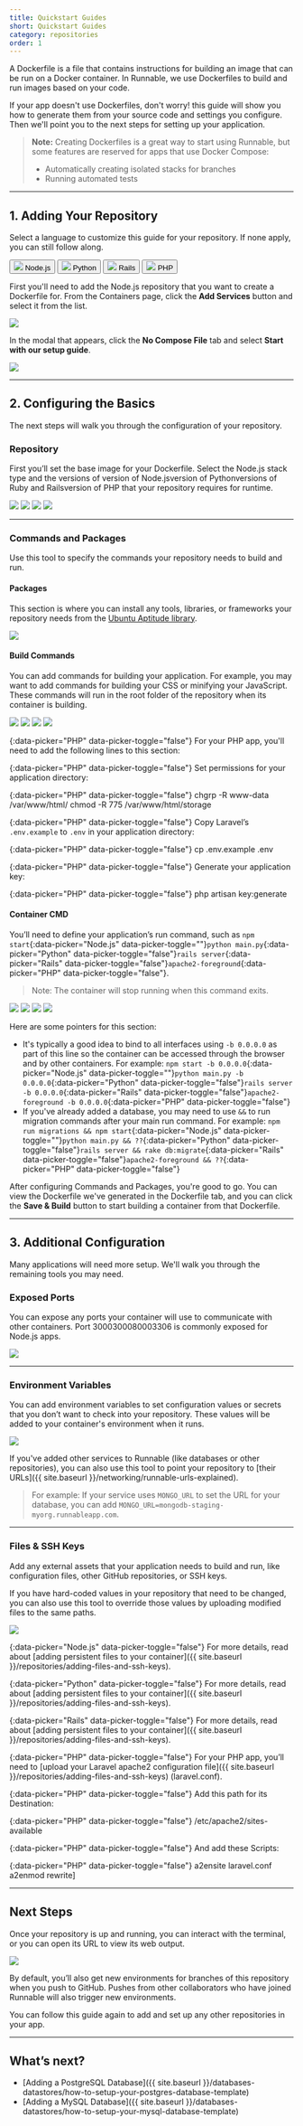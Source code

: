 ```yaml
---
title: Quickstart Guides
short: Quickstart Guides
category: repositories
order: 1
---
```


A Dockerfile is a file that contains instructions for building an image that can be run on a Docker container. In Runnable, we use Dockerfiles to build and run images based on your code.

If your app doesn't use Dockerfiles, don't worry! this guide will show you how to generate them from your source code and settings you configure. Then we'll point you to the next steps for setting up your application.

> **Note:** Creating Dockerfiles is a great way to start using Runnable, but some features are reserved for apps that use Docker Compose:
>
> - Automatically creating isolated stacks for branches
> - Running automated tests

---

## 1. Adding Your Repository

Select a language to customize this guide for your repository. If none apply, you can still follow along.

<div class="btn-group btn-group-quickstart">
  <button class="grid-block align-center justify-center btn white btn-md active" data-picker="Node.js">
    <img class="icon" src="images/logo-icon-nodejs.svg">
    Node.js
  </button>
  <button class="grid-block align-center justify-center btn white btn-md" data-picker="Python">
    <img class="icon" src="images/logo-icon-python.svg">
    Python
  </button>
  <button class="grid-block align-center justify-center btn white btn-md" data-picker="Rails">
    <img class="icon" src="images/logo-icon-rails.svg">
    Rails
  </button>
  <button class="grid-block align-center justify-center btn white btn-md" data-picker="PHP">
    <img class="icon" src="images/logo-icon-php.svg">
    PHP
  </button>
</div>

First you'll need to add the <span data-picker-text>Node.js</span> repository that you want to create a Dockerfile for. From the Containers page, click the **Add Services** button and select it from the list.

![](images/ss-add-service.png)

In the modal that appears, click the **No Compose File** tab and select **Start with our setup guide**.

![](images/ss-setup-guide.png)

---

## 2. Configuring the Basics

The next steps will walk you through the configuration of your repository.

### Repository

First you’ll set the base image for your Dockerfile. Select the <span class="strong" data-picker-text>Node.js</span> stack type and the versions of <span data-picker="Node.js" data-picker-toggle>version of Node.js</span><span data-picker="Python" data-picker-toggle="false">version of Python</span><span data-picker="Rails" data-picker-toggle="false">versions of Ruby and Rails</span><span data-picker="PHP" data-picker-toggle="false">version of PHP</span> that your repository requires for runtime.

<img src="images/ss-node-repository.png" data-picker="Node.js" data-picker-toggle>
<img src="images/ss-python-repository.png" data-picker="Python" data-picker-toggle="false">
<img src="images/ss-rails-repository.png" data-picker="Rails" data-picker-toggle="false">
<img src="images/ss-php-repository.png" data-picker="PHP" data-picker-toggle="false">

---

### Commands and Packages

Use this tool to specify the commands your repository needs to build and run.

#### Packages

This section is where you can install any tools, libraries, or frameworks your repository needs from the [Ubuntu Aptitude library](http://packages.ubuntu.com/).

![](images/ss-packages.png)

#### Build Commands

You can add commands for building your application. For example, you may want to add commands for building your CSS or minifying your JavaScript. These commands will run in the root folder of the repository when its container is building.

<img src="images/ss-node-build-commands.png" data-picker="Node.js" data-picker-toggle>
<img src="images/ss-python-build-commands.png" data-picker="Python" data-picker-toggle="false">
<img src="images/ss-rails-build-commands.png" data-picker="Rails" data-picker-toggle="false">
<img src="images/ss-php-build-commands.png" data-picker="PHP" data-picker-toggle="false">

{:data-picker="PHP" data-picker-toggle="false"}
For your PHP app, you'll need to add the following lines to this section:

{:data-picker="PHP" data-picker-toggle="false"}
Set permissions for your application directory:

{:data-picker="PHP" data-picker-toggle="false"}
    chgrp -R www-data /var/www/html/
    chmod -R 775 /var/www/html/storage

{:data-picker="PHP" data-picker-toggle="false"}
Copy Laravel’s `.env.example` to `.env` in your application directory:

{:data-picker="PHP" data-picker-toggle="false"}
    cp .env.example .env

{:data-picker="PHP" data-picker-toggle="false"}
Generate your application key:

{:data-picker="PHP" data-picker-toggle="false"}
    php artisan key:generate

#### Container CMD

You’ll need to define your application’s run command, such as `npm start`{:data-picker="Node.js" data-picker-toggle=""}`python main.py`{:data-picker="Python" data-picker-toggle="false"}`rails server`{:data-picker="Rails" data-picker-toggle="false"}`apache2-foreground`{:data-picker="PHP" data-picker-toggle="false"}.

> Note: The container will stop running when this command exits.

<img src="images/ss-node-container-cmd.png" data-picker="Node.js" data-picker-toggle>
<img src="images/ss-python-container-cmd.png" data-picker="Python" data-picker-toggle="false">
<img src="images/ss-rails-container-cmd.png" data-picker="Rails" data-picker-toggle="false">
<img src="images/ss-php-container-cmd.png" data-picker="PHP" data-picker-toggle="false">

Here are some pointers for this section:

- It's typically a good idea to bind to all interfaces using `-b 0.0.0.0` as part of this line so the container can be accessed through the browser and by other containers. For example: `npm start -b 0.0.0.0`{:data-picker="Node.js" data-picker-toggle=""}`python main.py -b 0.0.0.0`{:data-picker="Python" data-picker-toggle="false"}`rails server -b 0.0.0.0`{:data-picker="Rails" data-picker-toggle="false"}`apache2-foreground -b 0.0.0.0`{:data-picker="PHP" data-picker-toggle="false"}
- If you've already added a database, you may need to use `&&` to run migration commands after your main run command. For example: `npm run migrations && npm start`{:data-picker="Node.js" data-picker-toggle=""}`python main.py && ??`{:data-picker="Python" data-picker-toggle="false"}`rails server && rake db:migrate`{:data-picker="Rails" data-picker-toggle="false"}`apache2-foreground && ??`{:data-picker="PHP" data-picker-toggle="false"}

After configuring Commands and Packages, you're good to go. You can view the Dockerfile we've generated in the Dockerfile tab, and you can click the **Save & Build** button to start building a container from that Dockerfile.

---

## 3. Additional Configuration

Many applications will need more setup. We'll walk you through the remaining tools you may need.

### Exposed Ports

You can expose any ports your container will use to communicate with other containers. Port <span data-picker="Node.js" data-picker-toggle>3000</span><span data-picker="Python" data-picker-toggle="false">3000</span><span data-picker="Rails" data-picker-toggle="false">8000</span><span data-picker="PHP" data-picker-toggle="false">3306</span> is commonly exposed for <span data-picker-text>Node.js</span> apps.

![](images/ss-ports.png)

---

### Environment Variables

You can add environment variables to set configuration values or secrets that you don’t want to check into your repository. These values will be added to your container's environment when it runs.

![](images/ss-environment-variables.png)

If you've added other services to Runnable (like databases or other repositories), you can also use this tool to point your repository to [their URLs]({{ site.baseurl }}/networking/runnable-urls-explained).

> For example: If your service uses `MONGO_URL` to set the URL for your database, you can add `MONGO_URL=mongodb-staging-myorg.runnableapp.com`.

---

### Files & SSH Keys

Add any external assets that your application needs to build and run, like configuration files, other GitHub repositories, or SSH keys.

If you have hard-coded values in your repository that need to be changed, you can also use this tool to override those values by uploading modified files to the same paths.

![](images/ss-files-and-ssh-keys.png)

{:data-picker="Node.js" data-picker-toggle="false"}
For more details, read about [adding persistent files to your container]({{ site.baseurl }}/repositories/adding-files-and-ssh-keys).

{:data-picker="Python" data-picker-toggle="false"}
For more details, read about [adding persistent files to your container]({{ site.baseurl }}/repositories/adding-files-and-ssh-keys).

{:data-picker="Rails" data-picker-toggle="false"}
For more details, read about [adding persistent files to your container]({{ site.baseurl }}/repositories/adding-files-and-ssh-keys).

{:data-picker="PHP" data-picker-toggle="false"}
For your PHP app, you’ll need to [upload your Laravel apache2 configuration file]({{ site.baseurl }}/repositories/adding-files-and-ssh-keys) (laravel.conf).

{:data-picker="PHP" data-picker-toggle="false"}
Add this path for its Destination:

{:data-picker="PHP" data-picker-toggle="false"}
    /etc/apache2/sites-available

{:data-picker="PHP" data-picker-toggle="false"}
And add these Scripts:

{:data-picker="PHP" data-picker-toggle="false"}
    a2ensite laravel.conf
    a2enmod rewrite]

---

## Next Steps

Once your repository is up and running, you can interact with the terminal, or you can open its URL to view its web output.

![](images/ss-terminal.png)

By default, you’ll also get new environments for branches of this repository when you push to GitHub. Pushes from other collaborators who have joined Runnable will also trigger new environments.

You can follow this guide again to add and set up any other repositories in your app.

---

## What’s next?

- [Adding a PostgreSQL Database]({{ site.baseurl }}/databases-datastores/how-to-setup-your-postgres-database-template)
- [Adding a MySQL Database]({{ site.baseurl }}/databases-datastores/how-to-setup-your-mysql-database-template)
